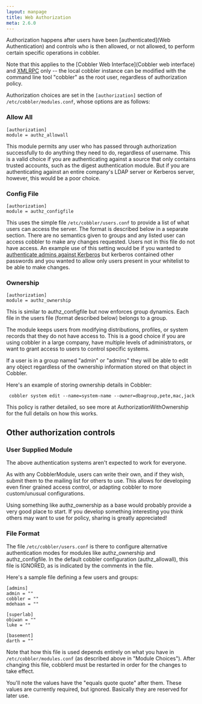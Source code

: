 ```yaml
---
layout: manpage
title: Web Authorization
meta: 2.6.0
---
```


Authorization happens after users have been [authenticated](Web Authentication) and controls who is then allowed, or not allowed, to perform certain specific operations in cobbler.

Note that this applies to the [Cobbler Web Interface](Cobbler web interface) and [XMLRPC](XmlRpc) only -- the local cobbler instance can be modified with the command line tool "cobbler" as the root user, regardless of authorization policy.

Authorization choices are set in the `[authorization]` section of `/etc/cobbler/modules.conf`, whose options are as follows:

### Allow All ###

    [authorization]
    module = authz_allowall

This module permits any user who has passed through authorization successfully to do anything they need to do, regardless of username.  This is a valid choice if you are authenticating against a source that only contains trusted accounts, such as the digest authentication module.  But if you are authenticating against an entire company's LDAP server or Kerberos server, however, this would be a poor choice.

### Config File

    [authorization]
    module = authz_configfile

This uses the simple file `/etc/cobbler/users.conf` to provide a list of what users can access the server.  The format is described below in a separate section.  There are no
semantics given to groups and any listed user can access cobbler to make any changes requested.  Users not in this file do not have access.  An example use of this setting
would be if you wanted to [authenticate admins against Kerberos](Kerberos) but kerberos contained other passwords and you wanted to allow only users
present in your whitelist to be able to make changes.

### Ownership

    [authorization]
    module = authz_ownership

This is similar to authz_configfile but now enforces group dynamics.  Each file in the users file (format described below) belongs to a group.  

The module keeps users from modifying distributions, profiles, or system records that they do not have access to.  This is a good choice if you are using cobbler in a large
company, have multiple levels of administrators, or want to grant access to users to control specific systems.

If a user is in a group named "admin" or "admins" they will be able to edit any object regardless of the ownership information stored on that object in Cobbler.

Here's an example of storing ownership details in Cobbler:

     cobbler system edit --name=system-name --owner=dbagroup,pete,mac,jack

This policy is rather detailed, so see more at AuthorizationWithOwnership for the full details on how this works.

## Other authorization controls

### User Supplied Module 

The above authentication systems aren't expected to work for everyone.

As with any CobblerModule, users can write their own, and if they wish, submit them to the mailing list for others to use.  This allows
for developing even finer grained access control, or adapting cobbler to more custom/unusual configurations.

Using something like authz_ownership as a base would probably provide a very good place to start.  If you develop something interesting
you think others may want to use for policy, sharing is greatly appreciated!

### File Format

The file `/etc/cobbler/users.conf` is there to configure alternative authentication modes for modules like authz_ownership and authz_configfile.  In the default cobbler configuration (authz_allowall), this file is IGNORED, as is indicated by the comments in the file. 

Here's a sample file defining a few users and groups:

    [admins]
    admin = ""
    cobbler = ""
    mdehaan = ""

    [superlab]
    obiwan = ""
    luke = ""

    [basement]
    darth = ""


Note that how this file is used depends entirely on what you have in `/etc/cobbler/modules.conf` (as described above in "Module Choices").   After changing this file, cobblerd must be restarted in order for the changes to take effect.

You'll note the values have the "equals quote quote" after them.  These values are currently required, but ignored.  Basically they are reserved
for later use.
